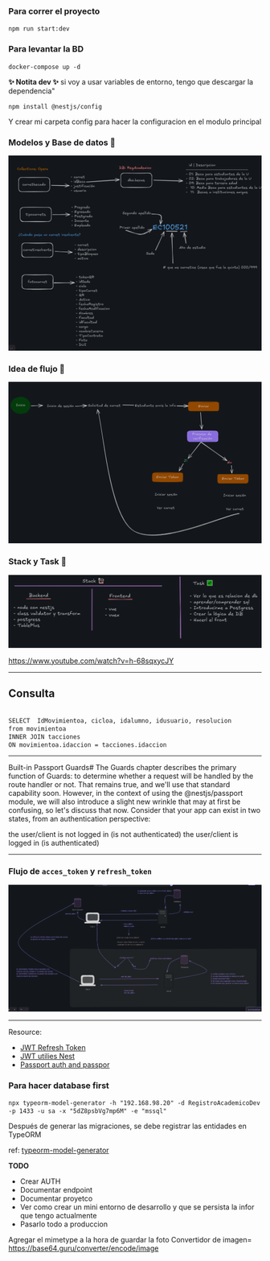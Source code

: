 ### Para correr el proyecto
```
npm run start:dev
```
### Para levantar la BD
```
docker-compose up -d
```

**✨ Notita dev ✨**
si voy a usar variables de entorno, tengo que descargar la dependencia"
```
npm install @nestjs/config
```
Y crear mi carpeta config para hacer la configuracion en el modulo principal

### Modelos y Base de datos 🐑
![alt text](assets/image.png)
### Idea de flujo 🛫
![alt text](assets/flujo.png)
### Stack y Task 👀
![alt text](assets/stack_task.png)

https://www.youtube.com/watch?v=h-68sqxycJY


--- 

## Consulta

```

SELECT  IdMovimientoa, cicloa, idalumno, idusuario, resolucion
from movimientoa
INNER JOIN tacciones
ON movimientoa.idaccion = tacciones.idaccion

```

---
Built-in Passport Guards#
The Guards chapter describes the primary function of Guards: to determine whether a request will be handled by the route handler or not. That remains true, and we'll use that standard capability soon. However, in the context of using the @nestjs/passport module, we will also introduce a slight new wrinkle that may at first be confusing, so let's discuss that now. Consider that your app can exist in two states, from an authentication perspective:

the user/client is not logged in (is not authenticated)
the user/client is logged in (is authenticated)

---
### Flujo de `acces_token` y `refresh_token`
![token flow](assets/flowToken.png)

---
Resource:
- [JWT Refresh Token](https://dev.to/jeanvittory/jwt-refresh-tokens-2g3d)
- [JWT utilies Nest](https://github.com/nestjs/jwt)
- [Passport auth and passpor](https://fintech.theodo.com/blog-posts/implementing-authentication-in-nestjs-using-passport-and-jwt)

### Para hacer database first
```
npx typeorm-model-generator -h "192.168.98.20" -d RegistroAcademicoDev -p 1433 -u sa -x "5dZ8psbVg7mp6M" -e "mssql"
```

Después de generar las migraciones, se debe registrar las entidades en TypeORM

ref: [typeorm-model-generator](https://github.com/Kononnable/typeorm-model-generator) 



**TODO**
- Crear AUTH
- Documentar endpoint
- Documentar proyetco
- Ver como crear un mini entorno de desarrollo y que se persista la infor que tengo actualmente
- Pasarlo todo a produccion

Agregar el mimetype a la hora de guardar la foto
Convertidor de imagen=
https://base64.guru/converter/encode/image